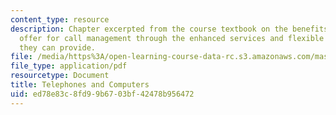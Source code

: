 ```yaml
---
content_type: resource
description: Chapter excerpted from the course textbook on the benefits computers
  offer for call management through the enhanced services and flexible call routing
  they can provide.
file: /media/https%3A/open-learning-course-data-rc.s3.amazonaws.com/mas-632-conversational-computer-systems-fall-2008/ed78e83c8fd99b6703bf42478b956472_shmandt_txt_ch11.pdf
file_type: application/pdf
resourcetype: Document
title: Telephones and Computers
uid: ed78e83c-8fd9-9b67-03bf-42478b956472
---
```

